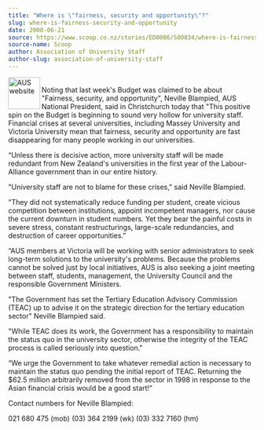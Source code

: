 ```yaml
---
title: "Where is \"fairness, security and opportunity\"?"
slug: where-is-fairness-security-and-opportunity
date: 2000-06-21
source: https://www.scoop.co.nz/stories/ED0006/S00034/where-is-fairness-security-and-opportunity.htm
source-name: Scoop
author: Association of University Staff
author-slug: association-of-university-staff
---
```


<p><img align="left" width="65" height="65" src="http://www.aus.ac.nz/graphics/auslogo.gif" alt="AUS website" border="0"><br>Noting that last week's
Budget was claimed to be about "Fairness, security, and
opportunity", Neville Blampied, AUS National President, said
in Christchurch today that "This positive spin on the Budget
is beginning to sound very hollow for university staff. 
Financial crises at several universities, including Massey
University and Victoria University mean that fairness,
security and opportunity are fast disappearing for many
people working in our universities.<p>

<p>“Unless there is
decisive action, more university staff will be made
redundant from New Zealand's universities in the first year
of the Labour-Alliance government than in our entire
history.</p>

<p>"University staff are not to blame for these
crises," said Neville Blampied.<p>

<p>"They did not
systematically reduce funding per student, create vicious
competition between institutions, appoint incompetent
managers, nor cause the current downturn in student numbers.
Yet they bear the painful costs in severe stress, constant
restructurings, large-scale redundancies, and destruction of
career opportunities."</p>

<p>“AUS members at Victoria will be
working with senior administrators to seek long-term
solutions to the university's problems. Because the problems
cannot be solved just by local initiatives, AUS is also
seeking a joint meeting between staff, students, management,
the University Council and the responsible Government
Ministers.<p>
<p>"The Government has set the Tertiary Education
Advisory Commission (TEAC) up to advise it on the strategic
direction for the tertiary education sector" Neville
Blampied said.<p>

<p>"While TEAC does its work, the Government
has a responsibility to maintain the status quo in the
university sector, otherwise the integrity of the TEAC
process is called seriously into question."</p>

<p>“We urge the
Government to take whatever remedial action is necessary to
maintain the status quo pending the initial report of TEAC. 
Returning the $62.5 million arbitrarily removed from the
sector in 1998 in response to the Asian financial crisis
would be a good start!”</p>



<p>Contact numbers for Neville
Blampied:</p>

<p>021 680 475 (mob)   (03) 364 2199 (wk)  (03) 332
7160
(hm)<br><p>
         